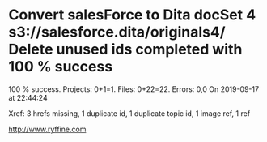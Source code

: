 # Convert salesForce to Dita docSet 4 s3://salesforce.dita/originals4/ Delete unused ids completed with 100 % success

100 % success. Projects: 0+1=1.  Files: 0+22=22. Errors: 0,0  On 2019-09-17 at 22:44:24

Xref: 3 hrefs missing, 1 duplicate id, 1 duplicate topic id, 1 image ref, 1 ref



http://www.ryffine.com
